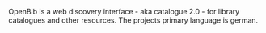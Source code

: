 OpenBib is a web discovery interface - aka catalogue 2.0 - for library catalogues and other resources. The projects primary language is german.